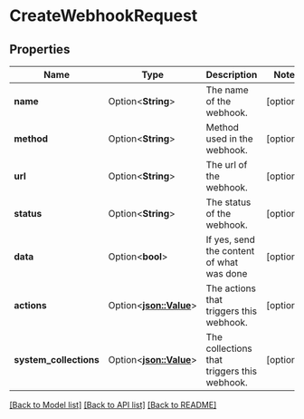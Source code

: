 # CreateWebhookRequest

## Properties

Name | Type | Description | Notes
------------ | ------------- | ------------- | -------------
**name** | Option<**String**> | The name of the webhook. | [optional]
**method** | Option<**String**> | Method used in the webhook. | [optional]
**url** | Option<**String**> | The url of the webhook. | [optional]
**status** | Option<**String**> | The status of the webhook. | [optional]
**data** | Option<**bool**> | If yes, send the content of what was done | [optional]
**actions** | Option<[**json::Value**](.md)> | The actions that triggers this webhook. | [optional]
**system_collections** | Option<[**json::Value**](.md)> | The collections that triggers this webhook. | [optional]

[[Back to Model list]](../README.md#documentation-for-models) [[Back to API list]](../README.md#documentation-for-api-endpoints) [[Back to README]](../README.md)


